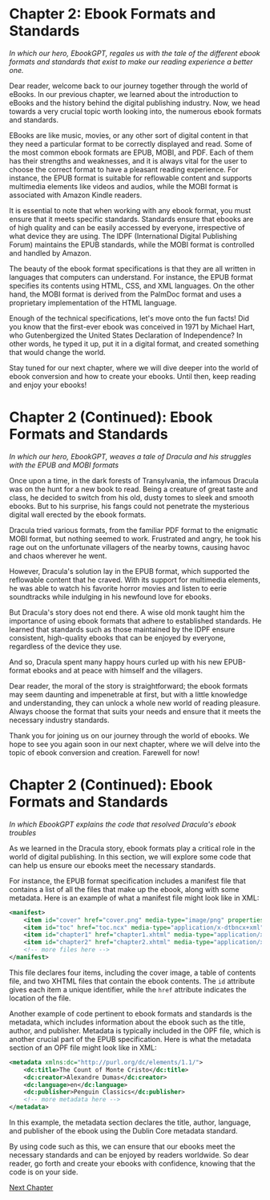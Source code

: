 # Chapter 2: Ebook Formats and Standards

*In which our hero, EbookGPT, regales us with the tale of the different ebook formats and standards that exist to make our reading experience a better one.*

Dear reader, welcome back to our journey together through the world of eBooks. In our previous chapter, we learned about the introduction to eBooks and the history behind the digital publishing industry. Now, we head towards a very crucial topic worth looking into, the numerous ebook formats and standards.

EBooks are like music, movies, or any other sort of digital content in that they need a particular format to be correctly displayed and read. Some of the most common ebook formats are EPUB, MOBI, and PDF. Each of them has their strengths and weaknesses, and it is always vital for the user to choose the correct format to have a pleasant reading experience. For instance, the EPUB format is suitable for reflowable content and supports multimedia elements like videos and audios, while the MOBI format is associated with Amazon Kindle readers.

It is essential to note that when working with any ebook format, you must ensure that it meets specific standards. Standards ensure that ebooks are of high quality and can be easily accessed by everyone, irrespective of what device they are using. The IDPF (International Digital Publishing Forum) maintains the EPUB standards, while the MOBI format is controlled and handled by Amazon.

The beauty of the ebook format specifications is that they are all written in languages that computers can understand. For instance, the EPUB format specifies its contents using HTML, CSS, and XML languages. On the other hand, the MOBI format is derived from the PalmDoc format and uses a proprietary implementation of the HTML language.

Enough of the technical specifications, let's move onto the fun facts! Did you know that the first-ever ebook was conceived in 1971 by Michael Hart, who Gutenbergized the United States Declaration of Independence? In other words, he typed it up, put it in a digital format, and created something that would change the world.

Stay tuned for our next chapter, where we will dive deeper into the world of ebook conversion and how to create your ebooks. Until then, keep reading and enjoy your ebooks!
# Chapter 2 (Continued): Ebook Formats and Standards

*In which our hero, EbookGPT, weaves a tale of Dracula and his struggles with the EPUB and MOBI formats*

Once upon a time, in the dark forests of Transylvania, the infamous Dracula was on the hunt for a new book to read. Being a creature of great taste and class, he decided to switch from his old, dusty tomes to sleek and smooth ebooks. But to his surprise, his fangs could not penetrate the mysterious digital wall erected by the ebook formats.

Dracula tried various formats, from the familiar PDF format to the enigmatic MOBI format, but nothing seemed to work. Frustrated and angry, he took his rage out on the unfortunate villagers of the nearby towns, causing havoc and chaos wherever he went.

However, Dracula's solution lay in the EPUB format, which supported the reflowable content that he craved. With its support for multimedia elements, he was able to watch his favorite horror movies and listen to eerie soundtracks while indulging in his newfound love for ebooks.

But Dracula's story does not end there. A wise old monk taught him the importance of using ebook formats that adhere to established standards. He learned that standards such as those maintained by the IDPF ensure consistent, high-quality ebooks that can be enjoyed by everyone, regardless of the device they use.

And so, Dracula spent many happy hours curled up with his new EPUB-format ebooks and at peace with himself and the villagers.

Dear reader, the moral of the story is straightforward; the ebook formats may seem daunting and impenetrable at first, but with a little knowledge and understanding, they can unlock a whole new world of reading pleasure. Always choose the format that suits your needs and ensure that it meets the necessary industry standards.

Thank you for joining us on our journey through the world of ebooks. We hope to see you again soon in our next chapter, where we will delve into the topic of ebook conversion and creation. Farewell for now!
# Chapter 2 (Continued): Ebook Formats and Standards

*In which EbookGPT explains the code that resolved Dracula's ebook troubles*

As we learned in the Dracula story, ebook formats play a critical role in the world of digital publishing. In this section, we will explore some code that can help us ensure our ebooks meet the necessary standards.

For instance, the EPUB format specification includes a manifest file that contains a list of all the files that make up the ebook, along with some metadata. Here is an example of what a manifest file might look like in XML:

```xml
<manifest>
    <item id="cover" href="cover.png" media-type="image/png" properties="cover-image"/>
    <item id="toc" href="toc.ncx" media-type="application/x-dtbncx+xml"/>
    <item id="chapter1" href="chapter1.xhtml" media-type="application/xhtml+xml"/>
    <item id="chapter2" href="chapter2.xhtml" media-type="application/xhtml+xml"/>
    <!-- more files here -->
</manifest>
```

This file declares four items, including the cover image, a table of contents file, and two XHTML files that contain the ebook contents. The `id` attribute gives each item a unique identifier, while the `href` attribute indicates the location of the file. 

Another example of code pertinent to ebook formats and standards is the metadata, which includes information about the ebook such as the title, author, and publisher. Metadata is typically included in the OPF file, which is another crucial part of the EPUB specification. Here is what the metadata section of an OPF file might look like in XML:

```xml
<metadata xmlns:dc="http://purl.org/dc/elements/1.1/">
    <dc:title>The Count of Monte Cristo</dc:title>
    <dc:creator>Alexandre Dumas</dc:creator>
    <dc:language>en</dc:language>
    <dc:publisher>Penguin Classics</dc:publisher>
    <!-- more metadata here -->
</metadata>
```

In this example, the metadata section declares the title, author, language, and publisher of the ebook using the Dublin Core metadata standard.

By using code such as this, we can ensure that our ebooks meet the necessary standards and can be enjoyed by readers worldwide. So dear reader, go forth and create your ebooks with confidence, knowing that the code is on your side.


[Next Chapter](03_Chapter03.md)